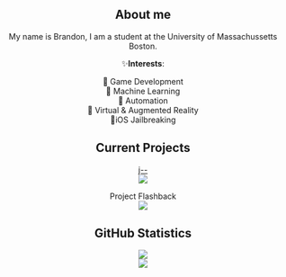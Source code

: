 <h2 align=center>
  About me
</h2>

<p align=center>
  My name is Brandon, I am a student at the University of Massachussetts Boston.<br />
</p>

<p align=center>
  ✨<b>Interests</b>: <br />
</p>


<p align=center>
  💾 Game Development <br />
  🧠 Machine Learning <br />
  🤖 Automation <br />
  🌃 Virtual & Augmented Reality <br />
  📱iOS Jailbreaking <br />
</p>


<h2 align=center>Current Projects</h2>

<p align=center> 
  <a href='https://github.com/BeeLeDev/j--'>j--</a> </br>
  <img src="https://img.shields.io/badge/Java-ED8B00?style=for-the-badge&logo=openjdk&logoColor=white" />
</p>

<p align=center>
  <a>Project Flashback</a> </br>
  <img src="https://img.shields.io/badge/Swift-FA7343?style=for-the-badge&logo=swift&logoColor=white" />
</p>

<h2 align=center>GitHub Statistics</h2>

<p align=center> 
  <a href='https://github.com/anuraghazra/github-readme-stats'>
    <img src="https://github-readme-stats.vercel.app/api?username=BeeLeDev&theme=dracula" />
  </a>
  </br>
  <a href='https://github.com/anuraghazra/github-readme-stats'>
    <img src="https://github-readme-stats.vercel.app/api/top-langs/?username=BeeLeDev&theme=dracula&layout=compact" />
  </a>
</p>
